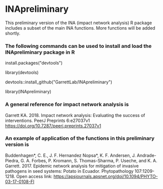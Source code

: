 # INApreliminary

This preliminary version of the INA (impact network analysis) R package includes a subset of the main INA functions.  More functions will be added shortly.

### The following commands can be used to install and load the INApreliminary package in R

install.packages("devtools")

library(devtools)

devtools::install_github("GarrettLab/INApreliminary")

library(INApreliminary)

### A general reference for impact network analysis is

Garrett KA. 2018. Impact network analysis: Evaluating the success of interventions. PeerJ Preprints 6:e27037v1 https://doi.org/10.7287/peerj.preprints.27037v1

### An example of application of the functions in this preliminary version is

Buddenhagen*, C. E.,  J. F. Hernandez Nopsa*, K. F. Andersen, J. Andrade-Piedra, G. A. Forbes, P. Kromann, S. Thomas-Sharma, P. Useche, and K. A. Garrett. 2017. Epidemic network analysis for mitigation of invasive pathogens in seed systems: Potato in Ecuador.  Phytopathology 107:1209-1218. Open access link: https://apsjournals.apsnet.org/doi/10.1094/PHYTO-03-17-0108-FI
